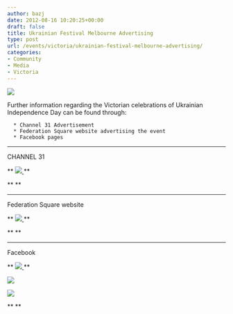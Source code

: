 ```yaml
---
author: bazj
date: 2012-08-16 10:20:25+00:00
draft: false
title: Ukrainian Festival Melbourne Advertising
type: post
url: /events/victoria/ukrainian-festival-melbourne-advertising/
categories:
- Community
- Media
- Victoria
---
```


[![](http://www.ozeukes.com/wp-content/uploads/2012/08/Melbourne-Independence-Day-2012-leaflet-front-AUV.jpg)
](http://www.ozeukes.com/wp-content/uploads/2012/08/Melbourne-Independence-Day-2012-leaflet-front-AUV.jpg)

Further information regarding the Victorian celebrations of Ukrainian Independence Day can be found through:



	  * Channel 31 Advertisement
	  * Federation Square website advertising the event
	  * Facebook pages







* * *






CHANNEL 31

** [![](http://www.ozeukes.com/wp-content/uploads/2012/08/Melbourne-Independence-Day-2012-Living-Melbourne.jpg)
](http://www.youtube.com/watch?v=qmDWPyO495E&feature=youtu.be)**

** **






* * *






Federation Square website

** [![](http://www.ozeukes.com/wp-content/uploads/2012/08/Melbourne-Independence-Day-2012-FedSquare.jpg)
](http://www.fedsquare.com/events/ukrainian-festival/)**

** **






* * *






Facebook

** [![](http://www.ozeukes.com/wp-content/uploads/2012/08/Melbourne-Independence-Day-2012-Flyer.jpg)
](http://www.facebook.com/pages/Association-of-Ukrainians-in-Victoria/208622155932364?ref=stream)**

[![](http://www.ozeukes.com/wp-content/uploads/2012/08/Melbourne-Independence-Day-2012-Facebook.jpg)
](http://www.facebook.com/photo.php?fbid=214015798726333&set=oa.214655421993522&type=1&relevant_count=1&ref=nf)

[![](http://www.ozeukes.com/wp-content/uploads/2012/08/Melbourne-Independence-Day-2012-Facebook-Events.jpg)
](http://www.facebook.com/events/271970702907695/)

** **
